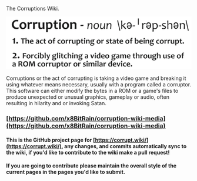 The Corruptions Wiki.

![](/assets/corruption-definition.png)

Corruptions or the act of corrupting is taking a video game and breaking it using whatever means necessary, usually with a program called a corruptor. This software can either modify the bytes in a ROM or a game's files to produce unexpected or unusual graphics, gameplay or audio, often resulting in hilarity and or invoking Satan.

### [https://github.com/x8BitRain/corruption-wiki-media](https://github.com/x8BitRain/corruption-wiki-media)

#### This is the GitHub project page for [https://corrupt.wiki/](https://corrupt.wiki/), any changes, and commits automatically sync to the wiki, if you'd like to contribute to the wiki make a pull request!

#### If you are going to contribute please maintain the overall style of the current pages in the pages you'd like to submit.



